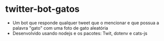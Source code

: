 # twitter-bot-gatos
- Um bot que responde qualquer tweet que o mencionar e que possua a palavra "gato" com uma foto de gato aleatória
- Desenvolvido usando nodejs e os pacotes: Twit, dotenv e cats-js

